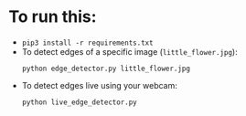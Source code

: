 # To run this:
- `pip3 install -r requirements.txt`
- To detect edges of a specific image (`little_flower.jpg`):
    ```
    python edge_detector.py little_flower.jpg
    ```
- To detect edges live using your webcam:
    ```
    python live_edge_detector.py
    ```
